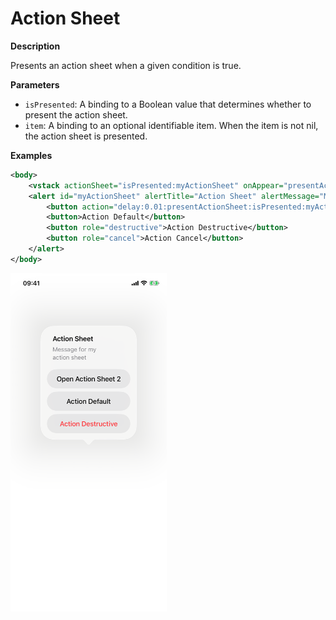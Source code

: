 # Action Sheet

**Description**

Presents an action sheet when a given condition is true.

**Parameters**

- `isPresented`: A binding to a Boolean value that determines whether to present the action sheet.
- `item`: A binding to an optional identifiable item. When the item is not nil, the action sheet is presented.

**Examples**

```xml
<body>
    <vstack actionSheet="isPresented:myActionSheet" onAppear="presentActionSheet:isPresented:myActionSheet"/>
    <alert id="myActionSheet" alertTitle="Action Sheet" alertMessage="Message for my action sheet">
        <button action="delay:0.01:presentActionSheet:isPresented:myActionSheet2">Open Action Sheet 2</button>
        <button>Action Default</button>
        <button role="destructive">Action Destructive</button>
        <button role="cancel">Action Cancel</button>
    </alert>
</body>
```

<img src="/Screenshots/Modifiers/Controls/actionSheet_1.png" width="250" alt="Screenshot">
